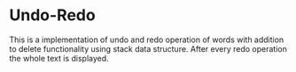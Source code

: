 # Undo-Redo
This is a implementation of undo and redo operation of words with addition to delete functionality using stack data structure. After every redo operation the whole text is displayed.

